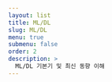 ```yaml
---
layout: list
title: ML/DL
slug: ML/DL
menu: true
submenu: false
order: 2
description: >
  ML/DL 기본기 및 최신 동향 이해
---
```

